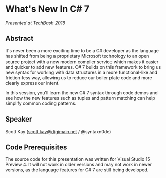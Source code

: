 # What's New In C# 7

*Presented at TechBash 2016*



## Abstract

It's never been a more exciting time to be a C# developer as the language has shifted from being a proprietary Microsoft technology to an open source project with a new modern compiler service which makes it easier and quicker to add new features. C# 7 builds on this framework to bring us new syntax for working with data structures in a more functional-like and friction-less way, allowing us to reduce our boiler plate code and more clearly express our intent.



In this session, you'll learn the new C# 7 syntax through code demos and see how the new features such as tuples and pattern matching can help simplify common coding patterns.



## Speaker

Scott Kay
(scott.kay@digimain.net / @syntaxn0de)



## Code Prerequisites

The source code for this presentation was written for Visual Studio 15 Preview 4. It will not work in older versions and may not work in newer versions, as the language features for C# 7 are still being developed.